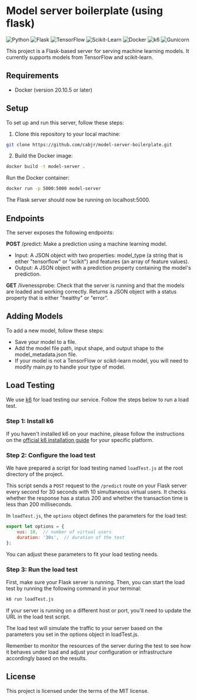 # Model server boilerplate (using flask)
![Python](https://img.shields.io/badge/-Python-3776AB?style=flat-square&logo=python&logoColor=white)
![Flask](https://img.shields.io/badge/-Flask-000000?style=flat-square&logo=flask&logoColor=white)
![TensorFlow](https://img.shields.io/badge/-TensorFlow-FF6F00?style=flat-square&logo=tensorflow&logoColor=white)
![Scikit-Learn](https://img.shields.io/badge/-Scikit%20Learn-F7931E?style=flat-square&logo=scikit-learn&logoColor=white)
![Docker](https://img.shields.io/badge/-Docker-2496ED?style=flat-square&logo=docker&logoColor=white)
![k6](https://img.shields.io/badge/-k6-0899D3?style=flat-square&logo=k6&logoColor=white)
![Gunicorn](https://img.shields.io/badge/-Gunicorn-6D0202?style=flat-square&logo=gunicorn&logoColor=white)

This project is a Flask-based server for serving machine learning models. It currently supports models from TensorFlow and scikit-learn.

## Requirements

* Docker (version 20.10.5 or later)

## Setup

To set up and run this server, follow these steps:

1. Clone this repository to your local machine:

```sh
git clone https://github.com/cabjr/model-server-boilerplate.git
```

2. Build the Docker image:
```sh
docker build -t model-server .
```
Run the Docker container:
```sh
docker run -p 5000:5000 model-server
```
The Flask server should now be running on localhost:5000.

## Endpoints
The server exposes the following endpoints:

**POST** /predict: Make a prediction using a machine learning model.

- Input: A JSON object with two properties: model_type (a string that is either "tensorflow" or "scikit") and features (an array of feature values).
- Output: A JSON object with a prediction property containing the model's prediction.

**GET** /livenessprobe: Check that the server is running and that the models are loaded and working correctly. Returns a JSON object with a status property that is either "healthy" or "error".

## Adding Models
To add a new model, follow these steps:

- Save your model to a file.
- Add the model file path, input shape, and output shape to the model_metadata.json file.
- If your model is not a TensorFlow or scikit-learn model, you will need to modify main.py to handle your type of model.

## Load Testing

We use [k6](https://k6.io/) for load testing our service. Follow the steps below to run a load test.

### Step 1: Install k6

If you haven't installed k6 on your machine, please follow the instructions on the [official k6 installation guide](https://k6.io/docs/getting-started/installation) for your specific platform.

### Step 2: Configure the load test

We have prepared a script for load testing named `loadTest.js` at the root directory of the project.

This script sends a `POST` request to the `/predict` route on your Flask server every second for 30 seconds with 10 simultaneous virtual users. It checks whether the response has a status 200 and whether the transaction time is less than 200 milliseconds.

In `loadTest.js`, the `options` object defines the parameters for the load test:

```javascript
export let options = {
    vus: 10,  // number of virtual users
    duration: '30s',  // duration of the test
};
``` 
You can adjust these parameters to fit your load testing needs.

### Step 3: Run the load test

First, make sure your Flask server is running. Then, you can start the load test by running the following command in your terminal:

```bash
k6 run loadTest.js
```

If your server is running on a different host or port, you'll need to update the URL in the load test script.

The load test will simulate the traffic to your server based on the parameters you set in the options object in loadTest.js.

Remember to monitor the resources of the server during the test to see how it behaves under load and adjust your configuration or infrastructure accordingly based on the results.

## License
This project is licensed under the terms of the MIT license.
